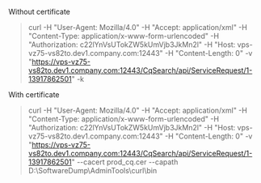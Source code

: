 Without certificate
> curl -H "User-Agent: Mozilla/4.0" -H "Accept: application/xml" -H "Content-Type: application/x-www-form-urlencoded" -H "Authorization: c22lYnVsUTokZW5kUmVjb3JkMn2l" -H "Host: vps-vz75-vs82to.dev1.company.com:12443" -H "Content-Length: 0" -v "https://vps-vz75-vs82to.dev1.company.com:12443/CqSearch/api/ServiceRequest/1-13917862501" -k

With certificate
> curl -H "User-Agent: Mozilla/4.0" -H "Accept: application/xml" -H "Content-Type: application/x-www-form-urlencoded" -H "Authorization: c22lYnVsUTokZW5kUmVjb3JkMn2l" -H "Host: vps-vz75-vs82to.dev1.company.com:12443" -H "Content-Length: 0" -v "https://vps-vz75-vs82to.dev1.company.com:12443/CqSearch/api/ServiceRequest/1-13917862501" --cacert prod_cq.cer --capath D:\SoftwareDump\AdminTools\curl\bin


